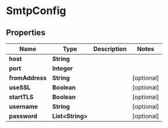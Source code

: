 # SmtpConfig

## Properties
Name | Type | Description | Notes
------------ | ------------- | ------------- | -------------
**host** | **String** |  | 
**port** | **Integer** |  | 
**fromAddress** | **String** |  |  [optional]
**useSSL** | **Boolean** |  |  [optional]
**startTLS** | **Boolean** |  |  [optional]
**username** | **String** |  |  [optional]
**password** | **List&lt;String&gt;** |  |  [optional]
